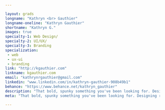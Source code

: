 ```yaml
---

layout: grads
longname: "Kathryn <br> Gauthier"
longname-oneline: "Kathryn Gauthier"
shortname: "Kathryn G."
images: true
specialty-1: Web Design/
specialty-2: UI/UX/
specialty-3: Branding
specialization:
 - web
 - ux-ui
 - branding
link: "http://kgauthier.com"
linkname: kgauthier.com
email: "kathrynrgauthier@gmail.com"
linkedin: "www.linkedin.com/in/kathryn-gauthier-908b49b1"
behance: "https://www.behance.net/kathryn_gauthier"
description: "That bold, spunky something you've been looking for. Designing really hard."
meta: "That bold, spunky something you've been looking for. Designing really hard."

---
```

